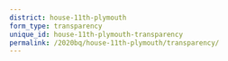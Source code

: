 ```yaml
---
district: house-11th-plymouth
form_type: transparency
unique_id: house-11th-plymouth-transparency
permalink: /2020bq/house-11th-plymouth/transparency/
---
```

